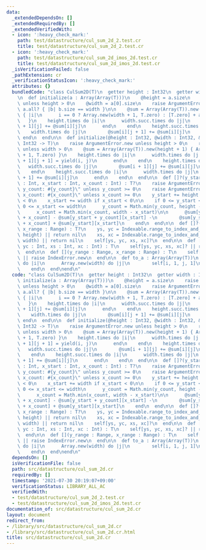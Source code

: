 ```yaml
---
data:
  _extendedDependsOn: []
  _extendedRequiredBy: []
  _extendedVerifiedWith:
  - icon: ':heavy_check_mark:'
    path: test/datastructure/cul_sum_2d_2.test.cr
    title: test/datastructure/cul_sum_2d_2.test.cr
  - icon: ':heavy_check_mark:'
    path: test/datastructure/cul_sum_2d_imos_2d.test.cr
    title: test/datastructure/cul_sum_2d_imos_2d.test.cr
  _isVerificationFailed: false
  _pathExtension: cr
  _verificationStatusIcon: ':heavy_check_mark:'
  attributes: {}
  bundledCode: "class CulSum2D(T)\n  getter height : Int32\n  getter width : Int32\n\
    \n  def initialize(a : Array(Array(T)))\n    @height = a.size\n    raise ArgumentError.new\
    \ unless height > 0\n    @width = a[0].size\n    raise ArgumentError.new unless\
    \ a.all? { |b| b.size == width }\n\n    @sum = Array(Array(T)).new(height + 1)\
    \ { |i|\n      i == 0 ? Array.new(width + 1, T.zero) : [T.zero] + a[i - 1]\n \
    \   }\n    height.times do |i|\n      width.succ.times do |j|\n        @sum[i\
    \ + 1][j] += @sum[i][j]\n      end\n    end\n    height.succ.times do |i|\n  \
    \    width.times do |j|\n        @sum[i][j + 1] += @sum[i][j]\n      end\n   \
    \ end\n  end\n\n  def initialize(@height : Int32, @width : Int32, &block : Int32,\
    \ Int32 -> T)\n    raise ArgumentError.new unless height > 0\n    raise ArgumentError.new\
    \ unless width > 0\n    @sum = Array(Array(T)).new(height + 1) { Array.new(width\
    \ + 1, T.zero) }\n    height.times do |i|\n      width.times do |j|\n        @sum[i\
    \ + 1][j + 1] = yield(i, j)\n      end\n    end\n    height.times do |i|\n   \
    \   width.succ.times do |j|\n        @sum[i + 1][j] += @sum[i][j]\n      end\n\
    \    end\n    height.succ.times do |i|\n      width.times do |j|\n        @sum[i][j\
    \ + 1] += @sum[i][j]\n      end\n    end\n  end\n\n  def []?(y_start : Int, y_count\
    \ : Int, x_start : Int, x_count : Int) : T?\n    raise ArgumentError.new \"Negative\
    \ y_count: #{y_count}\" unless y_count >= 0\n    raise ArgumentError.new \"Negative\
    \ x_count: #{x_count}\" unless x_count >= 0\n    y_start += height if y_start\
    \ < 0\n    x_start += width if x_start < 0\n\n    if 0 <= y_start <= height &&\
    \ 0 <= x_start <= width\n      y_count = Math.min(y_count, height - y_start)\n\
    \      x_count = Math.min(x_count, width - x_start)\n\n      @sum[y_start + y_count][x_start\
    \ + x_count] - @sum[y_start + y_count][x_start] -\n        @sum[y_start][x_start\
    \ + x_count] + @sum[y_start][x_start]\n    end\n  end\n\n  def []?(y_range : Range,\
    \ x_range : Range) : T?\n    ys, yc = Indexable.range_to_index_and_count(y_range,\
    \ height) || return nil\n    xs, xc = Indexable.range_to_index_and_count(x_range,\
    \ width) || return nil\n    self[ys, yc, xs, xc]?\n  end\n\n  def [](ys : Int,\
    \ yc : Int, xs : Int, xc : Int) : T\n    self[ys, yc, xs, xc]? || raise IndexError.new\n\
    \  end\n\n  def [](y_range : Range, x_range : Range) : T\n    self[y_range, x_range]?\
    \ || raise IndexError.new\n  end\n\n  def to_a : Array(Array(T))\n    Array.new(height)\
    \ do |i|\n      Array.new(width) do |j|\n        self[i, 1, j, 1]\n      end\n\
    \    end\n  end\nend\n"
  code: "class CulSum2D(T)\n  getter height : Int32\n  getter width : Int32\n\n  def\
    \ initialize(a : Array(Array(T)))\n    @height = a.size\n    raise ArgumentError.new\
    \ unless height > 0\n    @width = a[0].size\n    raise ArgumentError.new unless\
    \ a.all? { |b| b.size == width }\n\n    @sum = Array(Array(T)).new(height + 1)\
    \ { |i|\n      i == 0 ? Array.new(width + 1, T.zero) : [T.zero] + a[i - 1]\n \
    \   }\n    height.times do |i|\n      width.succ.times do |j|\n        @sum[i\
    \ + 1][j] += @sum[i][j]\n      end\n    end\n    height.succ.times do |i|\n  \
    \    width.times do |j|\n        @sum[i][j + 1] += @sum[i][j]\n      end\n   \
    \ end\n  end\n\n  def initialize(@height : Int32, @width : Int32, &block : Int32,\
    \ Int32 -> T)\n    raise ArgumentError.new unless height > 0\n    raise ArgumentError.new\
    \ unless width > 0\n    @sum = Array(Array(T)).new(height + 1) { Array.new(width\
    \ + 1, T.zero) }\n    height.times do |i|\n      width.times do |j|\n        @sum[i\
    \ + 1][j + 1] = yield(i, j)\n      end\n    end\n    height.times do |i|\n   \
    \   width.succ.times do |j|\n        @sum[i + 1][j] += @sum[i][j]\n      end\n\
    \    end\n    height.succ.times do |i|\n      width.times do |j|\n        @sum[i][j\
    \ + 1] += @sum[i][j]\n      end\n    end\n  end\n\n  def []?(y_start : Int, y_count\
    \ : Int, x_start : Int, x_count : Int) : T?\n    raise ArgumentError.new \"Negative\
    \ y_count: #{y_count}\" unless y_count >= 0\n    raise ArgumentError.new \"Negative\
    \ x_count: #{x_count}\" unless x_count >= 0\n    y_start += height if y_start\
    \ < 0\n    x_start += width if x_start < 0\n\n    if 0 <= y_start <= height &&\
    \ 0 <= x_start <= width\n      y_count = Math.min(y_count, height - y_start)\n\
    \      x_count = Math.min(x_count, width - x_start)\n\n      @sum[y_start + y_count][x_start\
    \ + x_count] - @sum[y_start + y_count][x_start] -\n        @sum[y_start][x_start\
    \ + x_count] + @sum[y_start][x_start]\n    end\n  end\n\n  def []?(y_range : Range,\
    \ x_range : Range) : T?\n    ys, yc = Indexable.range_to_index_and_count(y_range,\
    \ height) || return nil\n    xs, xc = Indexable.range_to_index_and_count(x_range,\
    \ width) || return nil\n    self[ys, yc, xs, xc]?\n  end\n\n  def [](ys : Int,\
    \ yc : Int, xs : Int, xc : Int) : T\n    self[ys, yc, xs, xc]? || raise IndexError.new\n\
    \  end\n\n  def [](y_range : Range, x_range : Range) : T\n    self[y_range, x_range]?\
    \ || raise IndexError.new\n  end\n\n  def to_a : Array(Array(T))\n    Array.new(height)\
    \ do |i|\n      Array.new(width) do |j|\n        self[i, 1, j, 1]\n      end\n\
    \    end\n  end\nend\n"
  dependsOn: []
  isVerificationFile: false
  path: src/datastructure/cul_sum_2d.cr
  requiredBy: []
  timestamp: '2021-07-30 20:19:07+09:00'
  verificationStatus: LIBRARY_ALL_AC
  verifiedWith:
  - test/datastructure/cul_sum_2d_2.test.cr
  - test/datastructure/cul_sum_2d_imos_2d.test.cr
documentation_of: src/datastructure/cul_sum_2d.cr
layout: document
redirect_from:
- /library/src/datastructure/cul_sum_2d.cr
- /library/src/datastructure/cul_sum_2d.cr.html
title: src/datastructure/cul_sum_2d.cr
---
```

